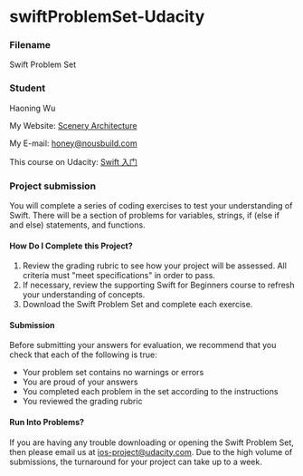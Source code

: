 # swiftProblemSet-Udacity

### Filename
Swift Problem Set

### Student
Haoning Wu

My Website: [Scenery Architecture](http://www.nousbuild.org)

My E-mail: [honey@nousbuild.com](mailto:honey@nousbuild.com)

This course on Udacity: [Swift 入门](https://cn.udacity.com/course/swift-for-beginners--ud1022)


### Project submission
You will complete a series of coding exercises to test your understanding of Swift. There will be a section of problems for variables, strings, if (else if and else) statements, and functions.

#### How Do I Complete this Project?
1. Review the grading rubric to see how your project will be assessed. All criteria must "meet specifications" in order to pass.
2. If necessary, review the supporting Swift for Beginners course to refresh your understanding of concepts.
3. Download the Swift Problem Set and complete each exercise.

#### Submission
Before submitting your answers for evaluation, we recommend that you check that each of the following is true:

+ Your problem set contains no warnings or errors
+ You are proud of your answers
+ You completed each problem in the set according to the instructions
+ You reviewed the grading rubric

#### Run Into Problems?
If you are having any trouble downloading or opening the Swift Problem Set, then please email us at [ios-project@udacity.com](mailto:ios-project@udacity.com). Due to the high volume of submissions, the turnaround for your project can take up to a week.
